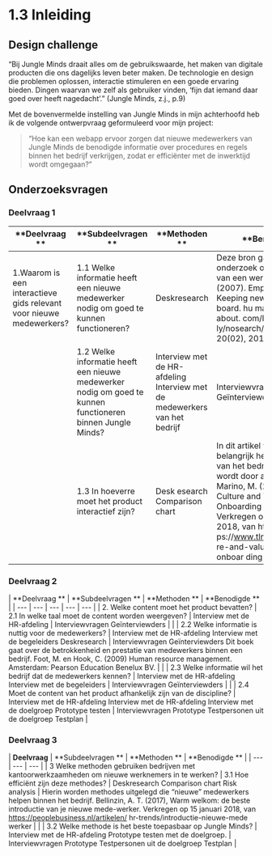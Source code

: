 # 1.3 Inleiding

## Design challenge

“Bij Jungle Minds draait alles om de gebruikswaarde, het maken van digitale producten die ons dagelijks leven beter maken. De technologie en design die problemen oplossen, interactie stimuleren en een goede ervaring bieden. Dingen waarvan we zelf als gebruiker vinden, ‘fijn dat iemand daar goed over heeft nagedacht’.” \(Jungle Minds, z.j., p.9\) 

Met de bovenvermelde instelling van Jungle Minds in mijn achterhoofd heb ik de volgende ontwerpvraag geformuleerd voor mijn project: 

> “Hoe kan een webapp ervoor zorgen dat nieuwe medewerkers van Jungle Minds de benodigde informatie over procedures en regels binnen het bedrijf verkrijgen, zodat er efficiënter met de inwerktijd wordt omgegaan?”

## Onderzoeksvragen

### Deelvraag 1

| **Deelvraag ** | **Subdeelvragen ** | **Methoden ** | **Benodigde ** |
| --- | --- | --- | --- |
| 1.Waarom is een interactieve gids relevant voor nieuwe medewerkers?  |  1.1 Welke informatie heeft een nieuwe medewerker nodig om goed te kunnen functioneren?   |  Deskresearch   |  Deze bron gaat over een onderzoek over de oriëntatie van een werknemer. Brown, J. \(2007\). Employee orientation: Keeping new employees on board. hu manresources. about. com/library/week ly/nosearch/nuc042102a.htm, 20\(02\), 2014.   |
|  |  1.2 Welke informatie heeft een nieuwe medewerker nodig om goed te kunnen functioneren binnen Jungle Minds?   |  Interview met de HR-afdeling Interview met de medewerkers van het bedrijf   |  Interviewvragen Geïnterviewders   |
|  |  1.3 In hoeverre moet het product interactief zijn?   |  Desk esearch Comparison chart   |  In dit artikel wordt verteld hoe belangrijk het is dat de cultuur van het bedrijf be grepen wordt door alle medewerkers. Marino, M. \(2016\). How Culture and Va lues Fit Into the Onboarding Experience. Verkregen op 15 januari 2018, van htt ps://www.tlnt.com/how-cultu re-and-values-fit-into-the-onboar ding-experience/  |

### Deelvraag 2

| **Deelvraag ** | **Subdeelvragen ** | **Methoden ** | **Benodigde ** |
| --- | --- | --- | --- | --- |
| 2. Welke content moet het product bevatten?  |  2.1 In welke taal moet de content worden weergeven?   |  Interview met de HR-afdeling   |  Interviewvragen Geïnterviewders   |
|  |  2.2 Welke informatie is nuttig voor de medewerkers?   |  Interview met de HR-afdeling Interview met de begeleiders Deskresearch   |  Interviewvragen Geïnterviewders Dit boek gaat over de betrokkenheid en prestatie van medewerkers binnen een bedrijf. Foot, M. en Hook, C. \(2009\) Human resource management. Amsterdam: Pearson Education Benelux BV.   |
|  |  2.3 Welke informatie wil het bedrijf dat de medewerkers kennen?   |  Interview met de HR-afdeling Interview met de begeleiders   |  Interviewvragen Geïnterviewders   |
|  |  2.4 Moet de content van het product afhankelijk zijn van de discipline?   |  Interview met de HR-afdeling Interview met de HR-afdeling Interview met de doelgroep Prototype testen   |  Interviewvragen Prototype Testpersonen uit de doelgroep Testplan  |

### Deelvraag 3 

| **Deelvraag** | **Subdeelvragen ** | **Methoden ** | **Benodigde ** |
| --- | --- | --- |
| 3 Welke methoden gebruiken bedrijven met kantoorwerkzaamheden om nieuwe werknemers in te werken?  |  3.1 Hoe efficiënt zijn deze methodes?   |  Deskresearch Comparison chart Risk analysis   |  Hierin worden methodes uitgelegd die “nieuwe” medewerkers helpen binnen het bedrijf. Bellinzin, A. T. \(2017\), Warm welkom: de beste introductie van je nieuwe mede-werker. Verkregen op 15 januari 2018, van https://peoplebusiness.nl/artikelen/ hr-trends/introductie-nieuwe-mede werker   |
|  |  3.2 Welke methode is het beste toepasbaar op Jungle Minds?   |  Interview met de HR-afdeling Prototype testen met de doelgroep.   |  Interviewvragen Prototype Testpersonen uit de doelgroep Testplan  |

